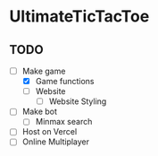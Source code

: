 # UltimateTicTacToe

## TODO
- [ ] Make game
    - [x] Game functions
    - [ ] Website
        - [ ] Website Styling
- [ ] Make bot
    - [ ] Minmax search
- [ ] Host on Vercel
- [ ] Online Multiplayer